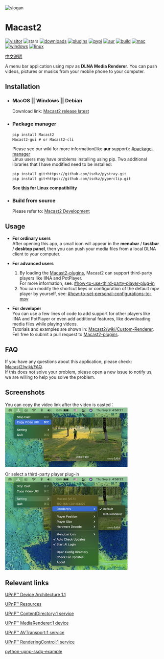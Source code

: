 <img align="center" src="Macast_slogan.png" alt="slogan" height="auto"/>

# Macast2

[![visitor](https://visitor-badge.glitch.me/badge?page_id=isdkz.Macast2)](https://github.com/isdkz/Macast2/releases/latest)
![stars](https://img.shields.io/badge/dynamic/json?label=github%20stars&query=stargazers_count&url=https%3A%2F%2Fapi.github.com%2Frepos%2Fisdkz%2FMacast2)
[![downloads](https://img.shields.io/github/downloads/isdkz/Macast2/total?color=blue)](https://github.com/isdkz/Macast2/releases/latest)
[![plugins](https://shields-staging.herokuapp.com/github/directory-file-count/isdkz/Macast2-plugins?type=dir&label=plugins)](https://github.com/isdkz/Macast2-plugins)
[![pypi](https://img.shields.io/pypi/v/Macast2)](https://pypi.org/project/Macast2/)
[![aur](https://img.shields.io/aur/version/Macast2-git?color=yellowgreen)](https://aur.archlinux.org/packages/Macast2-git/)
[![build](https://img.shields.io/github/workflow/status/isdkz/Macast2/Build%20Macast2)](https://github.com/isdkz/Macast2/actions/workflows/build-Macast2.yaml)
[![mac](https://img.shields.io/badge/MacOS-10.14%20and%20higher-lightgrey?logo=Apple)](https://github.com/isdkz/Macast2/releases/latest)
[![windows](https://img.shields.io/badge/Windows-7%20and%20higher-lightgrey?logo=Windows)](https://github.com/isdkz/Macast2/releases/latest)
[![linux](https://img.shields.io/badge/Linux-Xorg-lightgrey?logo=Linux)](https://github.com/isdkz/Macast2/releases/latest)



[中文说明](README_ZH.md)

A menu bar application using mpv as **DLNA Media Renderer**. You can push videos, pictures or musics from your mobile phone to your computer.


## Installation

- ### MacOS || Windows || Debian

  Download link:  [Macast2 release latest](https://github.com/isdkz/Macast2/releases/latest)

- ### Package manager

  ```shell
  pip install Macast2
  Macast2-gui # or Macast2-cli
  ```

  Please see our wiki for more information(like **aur** support): [#package-manager](https://github.com/isdkz/Macast2/wiki/Installation#package-manager)  
  Linux users may have problems installing using pip. Two additional libraries that I have modified need to be installed:

  ```shell
  pip install git+https://github.com/isdkz/pystray.git
  pip install git+https://github.com/isdkz/pyperclip.git
  ```

  **See [this](https://github.com/isdkz/Macast2/wiki/Installation#linux) for Linux compatibility**

- ### Build from source

  Please refer to: [Macast2 Development](docs/Development.md)


## Usage

- **For ordinary users**  
After opening this app, a small icon will appear in the **menubar** / **taskbar** / **desktop panel**, then you can push your media files from a local DLNA client to your computer.

- **For advanced users**  
  1. By loading the [Macast2-plugins](https://github.com/isdkz/Macast2-plugins), Macast2 can support third-party players like IINA and PotPlayer.  
  For more information, see: [#how-to-use-third-party-player-plug-in](https://github.com/isdkz/Macast2/wiki/FAQ#how-to-use-third-party-player-plug-in)
  2. You can modify the shortcut keys or configuration of the default mpv player by yourself, see: [#how-to-set-personal-configurations-to-mpv](https://github.com/isdkz/Macast2/wiki/FAQ#how-to-set-personal-configurations-to-mpv)

- **For developer**  
You can use a few lines of code to add support for other players like IINA and PotPlayer or even add additional features, like downloading media files while playing videos.  
Tutorials and examples are shown in: [Macast2/wiki/Custom-Renderer](https://github.com/isdkz/Macast2/wiki/Custom-Renderer).  
Fell free to submit a pull request to [Macast2-plugins](https://github.com/isdkz/Macast2-plugins).  


## FAQ
If you have any questions about this application, please check: [Macast2/wiki/FAQ](https://github.com/isdkz/Macast2/wiki/FAQ).  
If this does not solve your problem, please open a new issue to notify us, we are willing to help you solve the problem.

## Screenshots

You can copy the video link after the video is casted：  
<img align="center" width="400" src="https://github.com/xfangfang/xfangfang.github.io/raw/master/assets/img/Macast/copy_uri.png" alt="copy_uri" height="auto"/>

Or select a third-party player plug-in  
<img align="center" width="400" src="https://github.com/xfangfang/xfangfang.github.io/raw/master/assets/img/Macast/select_renderer.png" alt="select_renderer" height="auto"/>

## Relevant links

[UPnP™ Device Architecture 1.1](http://upnp.org/specs/arch/UPnP-arch-DeviceArchitecture-v1.1.pdf)

[UPnP™ Resources](http://upnp.org/resources/upnpresources.zip)

[UPnP™ ContentDirectory:1 service](http://upnp.org/specs/av/UPnP-av-ContentDirectory-v1-Service.pdf)

[UPnP™ MediaRenderer:1 device](http://upnp.org/specs/av/UPnP-av-MediaRenderer-v1-Device.pdf)

[UPnP™ AVTransport:1 service](http://upnp.org/specs/av/UPnP-av-AVTransport-v1-Service.pdf)

[UPnP™ RenderingControl:1 service](http://upnp.org/specs/av/UPnP-av-RenderingControl-v1-Service.pdf)

[python-upnp-ssdp-example](https://github.com/ZeWaren/python-upnp-ssdp-example)

